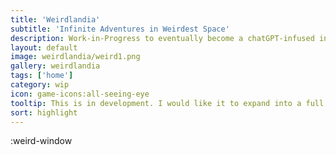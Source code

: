 ```yaml
---
title: 'Weirdlandia'
subtitle: 'Infinite Adventures in Weirdest Space'
description: Work-in-Progress to eventually become a chatGPT-infused infinite text adventure
layout: default
image: weirdlandia/weird1.png
gallery: weirdlandia
tags: ['home']
category: wip
icon: game-icons:all-seeing-eye
tooltip: This is in development. I would like it to expand into a full kickstarter, but I want to get it running as this prototype first. I've mapped out character select, genre and scenarios, skill checks, moral quandary, and a reward system. The inspirations have been Night Vale, Weird West, and Hitchhiker's Guide to the Galaxy. (Game function inspirations were Kingdom of Loathing and well, Hitchhiker's Guide to the Galaxy, and every other text-adventure)
sort: highlight
---
```

:weird-window